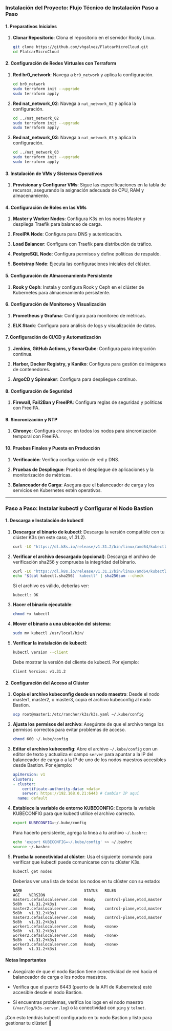 ### Instalación del Proyecto: Flujo Técnico de Instalación Paso a Paso

#### 1. Preparativos Iniciales

1. **Clonar Repositorio**: Clona el repositorio en el servidor Rocky Linux.

    ```bash
    git clone https://github.com/vhgalvez/FlatcarMicroCloud.git
    cd FlatcarMicroCloud
    ```

#### 2. Configuración de Redes Virtuales con Terraform

1. **Red br0_network**: Navega a `br0_network` y aplica la configuración.

    ```bash
    cd br0_network
    sudo terraform init --upgrade
    sudo terraform apply
    ```

2. **Red nat_network_02**: Navega a `nat_network_02` y aplica la configuración.

    ```bash
    cd ../nat_network_02
    sudo terraform init --upgrade
    sudo terraform apply
    ```

3. **Red nat_network_03**: Navega a `nat_network_03` y aplica la configuración.

    ```bash
    cd ../nat_network_03
    sudo terraform init --upgrade
    sudo terraform apply
    ```

#### 3. Instalación de VMs y Sistemas Operativos

1. **Provisionar y Configurar VMs**: Sigue las especificaciones en la tabla de recursos, asegurando la asignación adecuada de CPU, RAM y almacenamiento.

#### 4. Configuración de Roles en las VMs

1. **Master y Worker Nodes**: Configura K3s en los nodos Master y despliega Traefik para balanceo de carga.

2. **FreeIPA Node**: Configura para DNS y autenticación.

3. **Load Balancer**: Configura con Traefik para distribución de tráfico.

4. **PostgreSQL Node**: Configura permisos y define políticas de respaldo.

5. **Bootstrap Node**: Ejecuta las configuraciones iniciales del clúster.

#### 5. Configuración de Almacenamiento Persistente

1. **Rook y Ceph**: Instala y configura Rook y Ceph en el clúster de Kubernetes para almacenamiento persistente.

#### 6. Configuración de Monitoreo y Visualización

1. **Prometheus y Grafana**: Configura para monitoreo de métricas.

2. **ELK Stack**: Configura para análisis de logs y visualización de datos.

#### 7. Configuración de CI/CD y Automatización

1. **Jenkins, GitHub Actions, y SonarQube**: Configura para integración continua.

2. **Harbor, Docker Registry, y Kaniko**: Configura para gestión de imágenes de contenedores.

3. **ArgoCD y Spinnaker**: Configura para despliegue continuo.

#### 8. Configuración de Seguridad

1. **Firewall, Fail2Ban y FreeIPA**: Configura reglas de seguridad y políticas con FreeIPA.

#### 9. Sincronización y NTP

1. **Chronyc**: Configura `chronyc` en todos los nodos para sincronización temporal con FreeIPA.

#### 10. Pruebas Finales y Puesta en Producción

1. **Verificación**: Verifica configuración de red y DNS.

2. **Pruebas de Despliegue**: Prueba el despliegue de aplicaciones y la monitorización de métricas.

3. **Balanceador de Carga**: Asegura que el balanceador de carga y los servicios en Kubernetes estén operativos.

---

### Paso a Paso: Instalar kubectl y Configurar el Nodo Bastion

#### 1. Descarga e Instalación de kubectl

1. **Descargar el binario de kubectl**: Descarga la versión compatible con tu clúster K3s (en este caso, v1.31.2).

    ```bash
    curl -LO "https://dl.k8s.io/release/v1.31.2/bin/linux/amd64/kubectl"
    ```

2. **Verificar el archivo descargado (opcional)**: Descarga el archivo de verificación sha256 y comprueba la integridad del binario.

    ```bash
    curl -LO "https://dl.k8s.io/release/v1.31.2/bin/linux/amd64/kubectl.sha256"
    echo "$(cat kubectl.sha256)  kubectl" | sha256sum --check
    ```

    Si el archivo es válido, deberías ver:

    ```plaintext
    kubectl: OK
    ```

3. **Hacer el binario ejecutable**:

    ```bash
    chmod +x kubectl
    ```

4. **Mover el binario a una ubicación del sistema**:

    ```bash
    sudo mv kubectl /usr/local/bin/
    ```

5. **Verificar la instalación de kubectl**:

    ```bash
    kubectl version --client
    ```

    Debe mostrar la versión del cliente de kubectl. Por ejemplo:

    ```plaintext
    Client Version: v1.31.2
    ```

#### 2. Configuración del Acceso al Clúster

1. **Copia el archivo kubeconfig desde un nodo maestro**: Desde el nodo master1, master2, o master3, copia el archivo kubeconfig al nodo Bastion.

    ```bash
    scp root@master1:/etc/rancher/k3s/k3s.yaml ~/.kube/config
    ```

2. **Ajusta los permisos del archivo**: Asegúrate de que el archivo tenga los permisos correctos para evitar problemas de acceso.

    ```bash
    chmod 600 ~/.kube/config
    ```

3. **Editar el archivo kubeconfig**: Abre el archivo `~/.kube/config` con un editor de texto y actualiza el campo `server` para apuntar a la IP del balanceador de carga o a la IP de uno de los nodos maestros accesibles desde Bastion. Por ejemplo:

    ```yaml
    apiVersion: v1
    clusters:
    - cluster:
        certificate-authority-data: <data>
        server: https://192.168.0.21:6443 # Cambiar IP aquí
      name: default
    ```

4. **Establece la variable de entorno KUBECONFIG**: Exporta la variable KUBECONFIG para que kubectl utilice el archivo correcto.

    ```bash
    export KUBECONFIG=~/.kube/config
    ```

    Para hacerlo persistente, agrega la línea a tu archivo `~/.bashrc`:

    ```bash
    echo 'export KUBECONFIG=~/.kube/config' >> ~/.bashrc
    source ~/.bashrc
    ```

5. **Prueba la conectividad al clúster**: Usa el siguiente comando para verificar que kubectl puede comunicarse con tu clúster K3s.

    ```bash
    kubectl get nodes
    ```

    Deberías ver una lista de todos los nodos en tu clúster con su estado:

    ```plaintext
    NAME                           STATUS   ROLES                       AGE    VERSION
    master1.cefaslocalserver.com   Ready    control-plane,etcd,master   5d8h   v1.31.2+k3s1
    master2.cefaslocalserver.com   Ready    control-plane,etcd,master   5d8h   v1.31.2+k3s1
    master3.cefaslocalserver.com   Ready    control-plane,etcd,master   5d8h   v1.31.2+k3s1
    worker1.cefaslocalserver.com   Ready    <none>                      5d8h   v1.31.2+k3s1
    worker2.cefaslocalserver.com   Ready    <none>                      5d8h   v1.31.2+k3s1
    worker3.cefaslocalserver.com   Ready    <none>                      5d8h   v1.31.2+k3s1
    ```

#### Notas Importantes

- Asegúrate de que el nodo Bastion tiene conectividad de red hacia el balanceador de carga o los nodos maestros.

- Verifica que el puerto 6443 (puerto de la API de Kubernetes) esté accesible desde el nodo Bastion.

- Si encuentras problemas, verifica los logs en el nodo maestro (`/var/log/k3s-server.log`) o la conectividad con `ping` y `telnet`.

¡Con esto tendrás kubectl configurado en tu nodo Bastion y listo para gestionar tu clúster! 🚀
